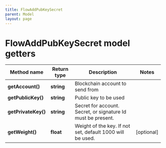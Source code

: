 ```yaml
---
title: FlowAddPubKeySecret
parent: Model
layout: page
---
```


# FlowAddPubKeySecret model getters

Method name | Return type | Description | Notes
------------ | ------------- | ------------- | -------------
**getAccount()** | **string** | Blockchain account to send from |
**getPublicKey()** | **string** | Public key to be used |
**getPrivateKey()** | **string** | Secret for account. Secret, or signature Id must be present. |
**getWeight()** | **float** | Weight of the key. If not set, default 1000 will be used. | [optional]

